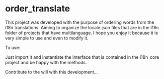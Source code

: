 # order_translate
This project was developed with the purpose of ordering words from the i18n translations. Aiming to organize the locale.json files that are in the i18n folder of projects that have multilanguage. I hope you enjoy it because it is very simple to use and even to modify it.
 
 
To use:

Just import it and instantiate the interface that is contained in the i18n_core project and be happy with the methods.


Contribute to the will with this development...
